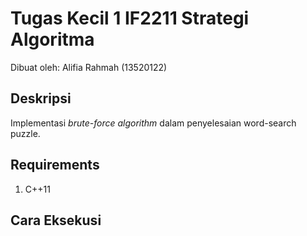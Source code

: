 # Tugas Kecil 1 IF2211 Strategi Algoritma

Dibuat oleh: Alifia Rahmah (13520122)

## Deskripsi
Implementasi *brute-force algorithm* dalam penyelesaian word-search puzzle.

## Requirements
1. C++11

## Cara Eksekusi